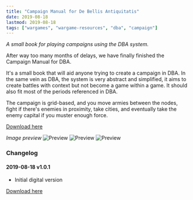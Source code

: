 ```yaml
---
title: "Campaign Manual for De Bellis Antiquitatis"
date: 2019-08-18
lastmod: 2019-08-18
tags: ["wargames", "wargame-resources", "dba", "campaign"]
---
```


*A small book for playing campaigns using the DBA system.*

<!--more--> 

After way too many months of delays, we have finally finished the Campaign Manual for DBA.

It's a small book that will aid anyone trying to create a campaign in DBA. In the same vein as DBA, the system is very abstract and simplified, it aims to create battles with context but not become a game within a game. It should also fit most of the periods referenced in DBA.

The campaign is grid-based, and you move armies between the nodes, fight if there's enemies in proximity, take cities, and eventually take the enemy capital if you muster enough force.

[Download here](https://cloud.ajimenez.es/index.php/s/pgGsYwBBz9Pcb8a/download)

*Image preview*
![Preview](https://cloud.ajimenez.es/index.php/s/A337zf4ndE8jfAd/preview)
![Preview](https://cloud.ajimenez.es/index.php/s/i7CxSJmfpLmnLT5/preview)
![Preview](https://cloud.ajimenez.es/index.php/s/s9Em9oJ98wW49BD/preview)

### Changelog

#### 2019-08-18 v1.0.1

- Initial digital version

[Download here](https://cloud.ajimenez.es/index.php/s/pgGsYwBBz9Pcb8a/download)

